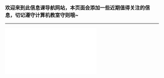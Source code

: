 ### 欢迎来到此信息课导航网站，本页面会添加一些近期值得关注的信息，切记遵守计算机教室守则哦~
---
<iframe src="//player.bilibili.com/player.html?aid=979312561&bvid=BV1244y1n7Mz&cid=514914650&page=1" scrolling="no" border="0" frameborder="no" framespacing="0" allowfullscreen="true"> </iframe>
